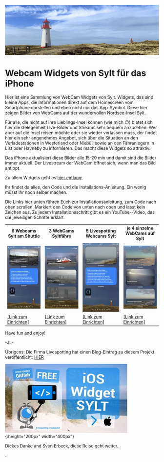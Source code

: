 ![image](images/IMG_0184_corrected_20210403_Banner.jpg "Banner-List-Ellenbogen")

# Webcam Widgets von Sylt für das iPhone
Hier ist eine Sammlung von WebCam Widgets von Sylt. Widgets, das sind kleine Apps, die Informationen direkt auf dem Homescreen vom Smartphone darstellen und eben nicht nur das App-Symbol. 
Diese hier zeigen Bilder von WebCams auf der wundervollen Nordsee-Insel Sylt.

Für alle, die nicht auf ihre Lieblings-Insel können (wie mich 😉) bietet sich hier die Gelegenheit,Live-Bilder und Streams sehr bequem anzusehen. 
Wer aber auf die Insel reisen möchte oder sie wieder verlassen muss, der findet hier ein sehr angenehmes Angebot, sich über die Situation an den Verladestationen in Westerland oder Niebüll sowie an den Fähranlegern in List oder Havneby zu informieren.
Das macht diese Widgets so attraktiv. 

Das iPhone aktualisiert diese Bilder alle 15-20 min und damit sind die Bilder immer aktuell. 
Der Livestream der WebCam öffnet sich, wenn man das Bild antippt.

Zu allem Widgets geht es [hier entlang:](https://gist.github.com/JLuetzen)

Ihr findet da alles, den Code und die Installations-Anleitung. Ein wenig müsst Ihr noch selber machen.

Die Links hier unten führen Euch zur Installationsanleitung, zum Code nach oben scrollen. Markiert den Code von unten nach oben und lasst kein Zeichen aus.
Zu jedem Installationsschritt gibt es ein YouTube--Video, das die jeweiligen Schritte erklärt. 

<table>
  <tr>
    <th>6 Webcams Sylt am Shuttle</th>
    <th>3 WebCams Syltfähre</th>
    <th>5 Livespotting Webcams Sylt</th>
    <th>je 4 einzelne WebCams auf Sylt</th>
  </tr>
  <tr>
    <td><img alt="" border="0" src="images/Preview_SyltShuttle.jpg" title="Sylt-Shuttle"></td>
    <td><img alt="" border="0" src="images/Preview_SyltFaehre.jpg" title="FRS-Syltfähre"></td>
    <td><img alt="" border="0" src="images/Preview_Livespotting.jpg" title="Livespotting.com"></td>
    <td><img alt="" border="0" src="images/Preview_Single.jpg" title="Single WebCams")></td>
  </tr>
  <tr>
    <td><a href="https://bit.ly/3dj5YcN">[Link zum Einrichten]</a></td>
    <td><a href="https://bit.ly/3eCBe7d">[Link zum Einrichten]</a></td>
    <td><a href="https://bit.ly/3b2wrsd">[Link zum Einrichten]</a></td>
    <td><a href="https://bit.ly/2LS9NKA">[Link zum Einrichten]</a></td>
  </tr>
</table>


Have fun and enjoy!

-JL-


Übrigens: 
Die Firma Livespotting hat einen Blog-Eintrag zu diesem Projekt veröffentlicht: [HIER](https://livespotting.com/blog/ios-widget-fuer-livespotting-webcams-sylt)

![Livespotting_Blog_Eintrag](images/livestreaming-open-source-app-sylt.jpg "livestreaming-open-source-app-sylt"){:height="200px" width="400px"}

Dickes Danke and Sven Erbeck, diese Reise geht weiter...

.
